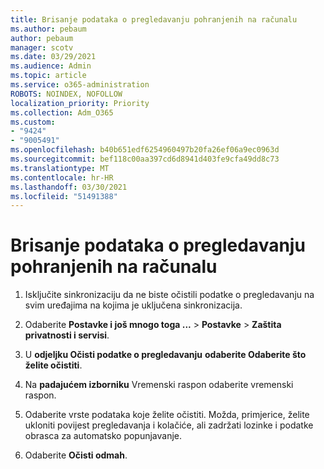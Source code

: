 ```yaml
---
title: Brisanje podataka o pregledavanju pohranjenih na računalu
ms.author: pebaum
author: pebaum
manager: scotv
ms.date: 03/29/2021
ms.audience: Admin
ms.topic: article
ms.service: o365-administration
ROBOTS: NOINDEX, NOFOLLOW
localization_priority: Priority
ms.collection: Adm_O365
ms.custom:
- "9424"
- "9005491"
ms.openlocfilehash: b40b651edf6254960497b20fa26ef06a9ec0963d
ms.sourcegitcommit: bef118c00aa397cd6d8941d403fe9cfa49dd8c73
ms.translationtype: MT
ms.contentlocale: hr-HR
ms.lasthandoff: 03/30/2021
ms.locfileid: "51491388"
---
```

# <a name="clear-the-browsing-data-stored-on-your-computer"></a>Brisanje podataka o pregledavanju pohranjenih na računalu

1. Isključite sinkronizaciju da ne biste očistili podatke o pregledavanju na svim uređajima na kojima je uključena sinkronizacija.

1. Odaberite **Postavke i još mnogo toga ...**  >  **Postavke**  >  **Zaštita privatnosti i servisi**.

1. U **odjeljku Očisti podatke o pregledavanju** **odaberite Odaberite što želite očistiti**.

1. Na **padajućem izborniku** Vremenski raspon odaberite vremenski raspon.

1. Odaberite vrste podataka koje želite očistiti. Možda, primjerice, želite ukloniti povijest pregledavanja i kolačiće, ali zadržati lozinke i podatke obrasca za automatsko popunjavanje.

1. Odaberite **Očisti odmah**.
